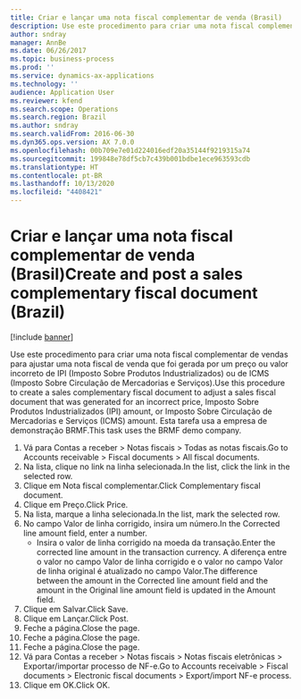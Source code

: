 ```yaml
---
title: Criar e lançar uma nota fiscal complementar de venda (Brasil)
description: Use este procedimento para criar uma nota fiscal complementar de vendas para ajustar uma nota fiscal de venda que foi gerada por um preço ou valor incorreto de IPI (Imposto Sobre Produtos Industrializados) ou de ICMS (Imposto Sobre Circulação de Mercadorias e Serviços).
author: sndray
manager: AnnBe
ms.date: 06/26/2017
ms.topic: business-process
ms.prod: ''
ms.service: dynamics-ax-applications
ms.technology: ''
audience: Application User
ms.reviewer: kfend
ms.search.scope: Operations
ms.search.region: Brazil
ms.author: sndray
ms.search.validFrom: 2016-06-30
ms.dyn365.ops.version: AX 7.0.0
ms.openlocfilehash: 00b709e7e01d224016edf20a35144f9219315a74
ms.sourcegitcommit: 199848e78df5cb7c439b001bdbe1ece963593cdb
ms.translationtype: HT
ms.contentlocale: pt-BR
ms.lasthandoff: 10/13/2020
ms.locfileid: "4408421"
---
```

# <a name="create-and-post-a-sales-complementary-fiscal-document-brazil"></a><span data-ttu-id="69a07-103">Criar e lançar uma nota fiscal complementar de venda (Brasil)</span><span class="sxs-lookup"><span data-stu-id="69a07-103">Create and post a sales complementary fiscal document (Brazil)</span></span>

[!include [banner](../../includes/banner.md)]

<span data-ttu-id="69a07-104">Use este procedimento para criar uma nota fiscal complementar de vendas para ajustar uma nota fiscal de venda que foi gerada por um preço ou valor incorreto de IPI (Imposto Sobre Produtos Industrializados) ou de ICMS (Imposto Sobre Circulação de Mercadorias e Serviços).</span><span class="sxs-lookup"><span data-stu-id="69a07-104">Use this procedure to create a sales complementary fiscal document to adjust a sales fiscal document that was generated for an incorrect price, Imposto Sobre Produtos Industrializados (IPI) amount, or Imposto Sobre Circulação de Mercadorias e Serviços (ICMS) amount.</span></span> <span data-ttu-id="69a07-105">Esta tarefa usa a empresa de demonstração BRMF.</span><span class="sxs-lookup"><span data-stu-id="69a07-105">This task uses the BRMF demo company.</span></span>

1. <span data-ttu-id="69a07-106">Vá para Contas a receber > Notas fiscais > Todas as notas fiscais.</span><span class="sxs-lookup"><span data-stu-id="69a07-106">Go to Accounts receivable > Fiscal documents > All fiscal documents.</span></span>
2. <span data-ttu-id="69a07-107">Na lista, clique no link na linha selecionada.</span><span class="sxs-lookup"><span data-stu-id="69a07-107">In the list, click the link in the selected row.</span></span>
3. <span data-ttu-id="69a07-108">Clique em Nota fiscal complementar.</span><span class="sxs-lookup"><span data-stu-id="69a07-108">Click Complementary fiscal document.</span></span>
4. <span data-ttu-id="69a07-109">Clique em Preço.</span><span class="sxs-lookup"><span data-stu-id="69a07-109">Click Price.</span></span>
5. <span data-ttu-id="69a07-110">Na lista, marque a linha selecionada.</span><span class="sxs-lookup"><span data-stu-id="69a07-110">In the list, mark the selected row.</span></span>
6. <span data-ttu-id="69a07-111">No campo Valor de linha corrigido, insira um número.</span><span class="sxs-lookup"><span data-stu-id="69a07-111">In the Corrected line amount field, enter a number.</span></span>
    * <span data-ttu-id="69a07-112">Insira o valor de linha corrigido na moeda da transação.</span><span class="sxs-lookup"><span data-stu-id="69a07-112">Enter the corrected line amount in the transaction currency.</span></span> <span data-ttu-id="69a07-113">A diferença entre o valor no campo Valor de linha corrigido e o valor no campo Valor de linha original é atualizado no campo Valor.</span><span class="sxs-lookup"><span data-stu-id="69a07-113">The difference between the amount in the Corrected line amount field and the amount in the Original line amount field is updated in the Amount field.</span></span>  
7. <span data-ttu-id="69a07-114">Clique em Salvar.</span><span class="sxs-lookup"><span data-stu-id="69a07-114">Click Save.</span></span>
8. <span data-ttu-id="69a07-115">Clique em Lançar.</span><span class="sxs-lookup"><span data-stu-id="69a07-115">Click Post.</span></span>
9. <span data-ttu-id="69a07-116">Feche a página.</span><span class="sxs-lookup"><span data-stu-id="69a07-116">Close the page.</span></span>
10. <span data-ttu-id="69a07-117">Feche a página.</span><span class="sxs-lookup"><span data-stu-id="69a07-117">Close the page.</span></span>
11. <span data-ttu-id="69a07-118">Feche a página.</span><span class="sxs-lookup"><span data-stu-id="69a07-118">Close the page.</span></span>
12. <span data-ttu-id="69a07-119">Vá para Contas a receber > Notas fiscais > Notas fiscais eletrônicas > Exportar/importar processo de NF-e.</span><span class="sxs-lookup"><span data-stu-id="69a07-119">Go to Accounts receivable > Fiscal documents > Electronic fiscal documents > Export/import NF-e process.</span></span>
13. <span data-ttu-id="69a07-120">Clique em OK.</span><span class="sxs-lookup"><span data-stu-id="69a07-120">Click OK.</span></span>

